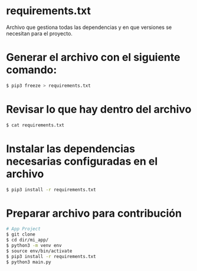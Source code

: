 # requirements.txt
Archivo que gestiona todas las dependencias y en que versiones se necesitan para el proyecto.

# Generar el archivo con el siguiente comando:
```sh
$ pip3 freeze > requirements.txt
```

# Revisar lo que hay dentro del archivo
```sh
$ cat requirements.txt
```

# Instalar las dependencias necesarias configuradas en el archivo
```sh
$ pip3 install -r requirements.txt
```

# Preparar archivo para contribución
```sh
# App Project
$ git clone
$ cd dir/mi_app/
$ python3 -m venv env
$ source env/bin/activate
$ pip3 install -r requirements.txt
$ python3 main.py
```
